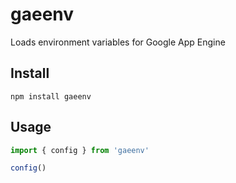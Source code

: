 # gaeenv

Loads environment variables for Google App Engine

## Install

```
npm install gaeenv
```

## Usage

```ts
import { config } from 'gaeenv'

config()
```
